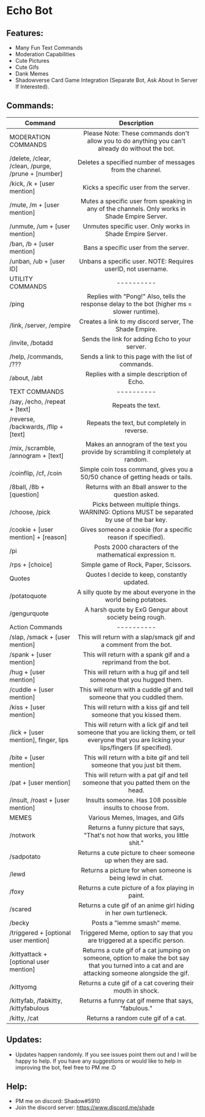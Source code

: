 # Echo Bot

## Features:
   * Many Fun Text Commands
   * Moderation Capabilities
   * Cute Pictures
   * Cute Gifs
   * Dank Memes
   * Shadowverse Card Game Integration (Separate Bot, Ask About In Server If Interested).
   
## Commands:
| Command | Description |
| ------------- |:-------------:|
| MODERATION COMMANDS | Please Note: These commands don't allow you to do anything you can't already do without the bot. |
| /delete, /clear, /clean, /purge, /prune + [number] | Deletes a specified number of messages from the channel. |
| /kick, /k + [user mention] | Kicks a specific user from the server. |
| /mute, /m + [user mention] | Mutes a specific user from speaking in any of the channels. Only works in Shade Empire Server. |
| /unmute, /um + [user mention] | Unmutes specific user. Only works in Shade Empire Server. |
| /ban, /b + [user mention] | Bans a specific user from the server. |
| /unban, /ub + [user ID] | Unbans a specific user. NOTE: Requires userID, not username. |
| UTILITY COMMANDS | ---------- |
| /ping | Replies with "Pong!" Also, tells the response delay to the bot (higher ms = slower runtime). |
| /link, /server, /empire | Creates a link to my discord server, The Shade Empire. |
| /invite, /botadd | Sends the link for adding Echo to your server. |
| /help, /commands, /??? | Sends a link to this page with the list of commands. |
| /about, /abt | Replies with a simple description of Echo. |
| TEXT COMMANDS | ---------- |
| /say, /echo, /repeat + [text] | Repeats the text. |
| /reverse, /backwards, /flip + [text] | Repeats the text, but completely in reverse. |
| /mix, /scramble, /annogram + [text] | Makes an annogram of the text you provide by scrambling it completely at random. |
| /coinflip, /cf, /coin | Simple coin toss command, gives you a 50/50 chance of getting heads or tails. |
| /8ball, /8b + [question] | Returns with an 8ball answer to the question asked. |
| /choose, /pick | Picks between multiple things. WARNING: Options MUST be separated by use of the bar key. |
| /cookie + [user mention] + [reason] | Gives someone a cookie (for a specific reason if specified). |
| /pi | Posts 2000 characters of the mathematical expression π. |
| /rps + [choice] | Simple game of Rock, Paper, Scissors. |
| Quotes | Quotes I decide to keep, constantly updated. |
| /potatoquote | A silly quote by me about everyone in the world being potatoes. |
| /gengurquote | A harsh quote by ExG Gengur about society being rough. |
| Action Commands | ---------- |
| /slap, /smack + [user mention] | This will return with a slap/smack gif and a comment from the bot. |
| /spank + [user mention] | This will return with a spank gif and a reprimand from the bot. |
| /hug + [user mention] | This will return with a hug gif and tell someone that you hugged them. |
| /cuddle + [user mention] | This will return with a cuddle gif and tell someone that you cuddled them. |
| /kiss + [user mention] | This will return with a kiss gif and tell someone that you kissed them. |
| /lick + [user mention], finger, lips | This will return with a lick gif and tell someone that you are licking them, or tell everyone that you are licking your lips/fingers (if specified). |
| /bite + [user mention] | This will return with a bite gif and tell someone that you just bit them. |
| /pat + [user mention] | This will return with a pat gif and tell someone that you patted them on the head. |
| /insult, /roast + [user mention] | Insults someone. Has 108 possible insults to choose from. |
| MEMES | Various Memes, Images, and Gifs |
| /notwork | Returns a funny picture that says, "That's not how that works, you little shit." | 
| /sadpotato | Returns a cute picture to cheer someone up when they are sad. | 
| /lewd | Returns a picture for when someone is being lewd in chat. |
| /foxy | Returns a cute picture of a fox playing in paint. |
| /scared | Returns a cute gif of an anime girl hiding in her own turtleneck. |
| /becky | Posts a "lemme smash" meme. |
| /triggered + [optional user mention] | Triggered Meme, option to say that you are triggered at a specific person. |
| /kittyattack + [optional user mention] | Returns a cute gif of a cat jumping on someone, option to make the bot say that you turned into a cat and are attacking someone alongside the gif. |
| /kittyomg | Returns a cute gif of a cat covering their mouth in shock. |
| /kittyfab, /fabkitty, /kittyfabulous | Returns a funny cat gif meme that says, "fabulous." |
| /kitty, /cat | Returns a random cute gif of a cat. |


## Updates:
  * Updates happen randomly. If you see issues point them out and I will be happy to help. If you have any suggestions or would like to help in improving the bot, feel free to PM me :D

## Help:
  * PM me on discord: Shadow#5910
  * Join the discord server: https://www.discord.me/shade
